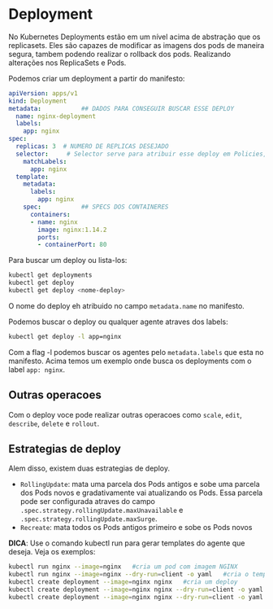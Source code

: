 # Deployment
No Kubernetes Deployments estão em um nível acima de abstração que os replicasets. Eles são capazes de modificar as imagens dos pods de maneira segura, tambem podendo realizar o rollback dos pods. Realizando alterações nos ReplicaSets e Pods.  
  
Podemos criar um deployment a partir do manifesto:  
```yaml
apiVersion: apps/v1
kind: Deployment
metadata:           ## DADOS PARA CONSEGUIR BUSCAR ESSE DEPLOY
  name: nginx-deployment
  labels:
    app: nginx
spec:
  replicas: 3  # NUMERO DE REPLICAS DESEJADO
  selector:     # Selector serve para atribuir esse deploy em Policies, Services e outros agentes
    matchLabels:
      app: nginx
  template:
    metadata:
      labels:
        app: nginx
    spec:           ## SPECS DOS CONTAINERES
      containers:
      - name: nginx
        image: nginx:1.14.2
        ports:
        - containerPort: 80
```  
  
Para buscar um deploy ou lista-los:
```sh
kubectl get deployments
kubectl get deploy 
kubectl get deploy <nome-deploy>
```  
O nome do deploy eh atribuido no campo `metadata.name` no manifesto.  
  
Podemos buscar o deploy ou qualquer agente atraves dos labels:
```sh
kubectl get deploy -l app=nginx
```  
Com a flag -l podemos buscar os agentes pelo `metadata.labels` que esta no manifesto. Acima temos um exemplo onde busca os deployments com o label `app: nginx`.
  
## Outras operacoes
Com o deploy voce pode realizar outras operacoes como `scale`, `edit`, `describe`, `delete` e `rollout`.  

## Estrategias de deploy  
Alem disso, existem duas estrategias de deploy.
- `RollingUpdate`: mata uma parcela dos Pods antigos e sobe uma parcela dos Pods novos e gradativamente vai atualizando os Pods. Essa parcela pode ser configurada atraves do campo `.spec.strategy.rollingUpdate.maxUnavailable` e `.spec.strategy.rollingUpdate.maxSurge`.
- `Recreate`: mata todos os Pods antigos primeiro e sobe os Pods novos
  
**DICA**: Use o comando kubectl run para gerar templates do agente que deseja. Veja os exemplos:  
```sh
kubectl run nginx --image=nginx   #cria um pod com imagem NGINX
kubectl run nginx --image=nginx --dry-run=client -o yaml   #cria o template YAML do pod mas não cria ele no cluster
kubectl create deployment --image=nginx nginx   #cria um deploy 
kubectl create deployment --image=nginx nginx --dry-run=client -o yaml   #cria um template YAML do deploy mas não cria ele no cluster 
kubectl create deployment --image=nginx nginx --dry-run=client -o yaml > nginx-deploy-definition.yaml   #escreve o template em um arquivo
```
